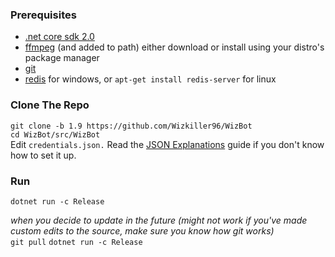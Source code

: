 ### Prerequisites 
- [.net core sdk 2.0][.netcore] 
- [ffmpeg][ffmpeg] (and added to path) either download or install using your distro's package manager 
- [git][git]
- [redis][redis] for windows, or `apt-get install redis-server` for linux

### Clone The Repo 
`git clone -b 1.9 https://github.com/Wizkiller96/WizBot`  
`cd WizBot/src/WizBot`  
Edit `credentials.json.` Read the [JSON Explanations](http://wizbot.readthedocs.io/en/latest/JSON%20Explanations/) guide if you don't know how to set it up.   

### Run 
`dotnet run -c Release`  

*when you decide to update in the future (might not work if you've made custom edits to the source, make sure you know how git works)*  
`git pull` 
`dotnet run -c Release`  

[.netcore]: https://www.microsoft.com/net/download/core#/sdk
[ffmpeg]: http://ffmpeg.zeranoe.com/builds/
[git]: https://git-scm.com/downloads
[redis]: https://github.com/MicrosoftArchive/redis/releases/latest